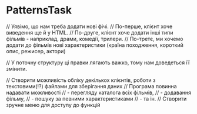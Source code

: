 # PatternsTask
// Уявімо, що нам треба додати нові фічі.
// По-перше, клієнт хоче виведення ще й у HTML.
// По-друге, клієнт хоче додати інші типи фільмів - наприклад, драми, комедії, трилери.
// По-третє, ми хочемо додати до фільмів нові характеристики (країна походження, короткий опис, режисер, актори)

// У поточну структуру ці правки лягають важко, тому нам доведеться її змінити.

// Створити можливість обліку декількох клієнтів, роботи з текстовими(!?) файлами для зберігання даних
// Програма повинна надавати можливості
// - перегляду каталога всіх фільмів,
// - додавання фільму,
// - пошуку за певними характеристиками
// - та ін.
// Створити зручне меню для доступу до функцій
